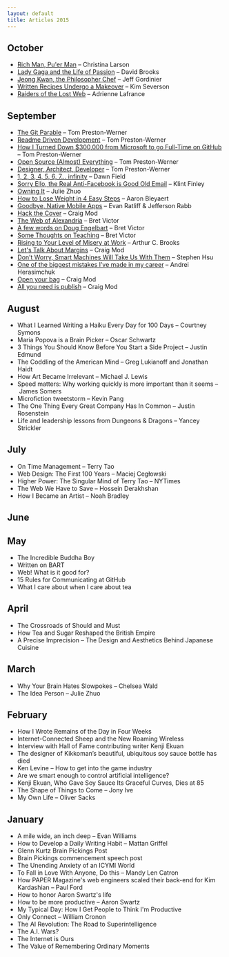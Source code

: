 ```yaml
---
layout: default
title: Articles 2015
---
```


## October

* [Rich Man, Pu'er Man](http://foreignpolicy.com/2015/10/30/why-puer-tea-is-the-next-big-asset-class-transforming-chinas-villages-green-gold/) – Christina Larson
* [Lady Gaga and the Life of Passion](http://www.nytimes.com/2015/10/23/opinion/lady-gaga-and-the-life-of-passion.html) – David Brooks
* [Jeong Kwan, the Philosopher Chef](http://www.nytimes.com/2015/10/16/t-magazine/jeong-kwan-the-philosopher-chef.html?_r=0) – Jeff Gordinier
* [Written Recipes Undergo a Makeover](http://www.nytimes.com/2015/10/14/dining/written-recipes-undergo-a-makeover.html) – Kim Severson
* [Raiders of the Lost Web](http://www.theatlantic.com/technology/archive/2015/10/raiders-of-the-lost-web/409210/) – Adrienne Lafrance

## September

* [The Git Parable](http://tom.preston-werner.com/2009/05/19/the-git-parable.html) – Tom Preston-Werner
* [Readme Driven Development](http://tom.preston-werner.com/2010/08/23/readme-driven-development.html) – Tom Preston-Werner
* [How I Turned Down $300,000 from Microsoft to go Full-Time on GitHub](http://tom.preston-werner.com/2008/10/18/how-i-turned-down-300k.html) – Tom Preston-Werner
* [Open Source (Almost) Everything](http://tom.preston-werner.com/2011/11/22/open-source-everything.html) – Tom Preston-Werner
* [Designer, Architect, Developer](http://tom.preston-werner.com/2010/12/11/designer-architect-developer.html) – Tom Preston-Werner
* [1, 2, 3, 4, 5, 6, 7... infinity](https://medium.com/@fiedawn/1-2-3-4-5-6-7-infinity-45f15229d840) – Dawn Field
* [Sorry Ello, the Real Anti-Facebook is Good Old Email](http://www.wired.com/2015/09/sorry-ello-real-anti-facebook-good-old-email/) – Klint Finley
* [Owning It](https://medium.com/the-year-of-the-looking-glass/owning-it-c1036506ccc9) – Julie Zhuo
* [How to Lose Weight in 4 Easy Steps](https://medium.com/@AaronBleyaert/how-to-lose-weight-in-4-easy-steps-1f135f7e1dec) – Aaron Bleyaert
* [Goodbye, Native Mobile Apps](https://atavistinsider.atavist.com/goodbye-native-mobile-apps/) – Evan Ratliff & Jefferson Rabb
* [Hack the Cover](http://craigmod.com/journal/hack_the_cover/) – Craig Mod
* [The Web of Alexandria](http://worrydream.com/#!/TheWebOfAlexandria) – Bret Victor
* [A few words on Doug Engelbart](http://worrydream.com/#!/Engelbart) – Bret Victor
* [Some Thoughts on Teaching](http://worrydream.com/#!/SomeThoughtsOnTeaching) – Bret Victor
* [Rising to Your Level of Misery at Work](http://www.nytimes.com/2015/09/06/opinion/arthur-brooks-rising-to-your-level-of-misery-at-work.html?smid=tw-share&_r=0) – Arthur C. Brooks
* [Let's Talk About Margins](https://medium.com/message/lets-talk-about-margins-14646574c385) – Craig Mod
* [Don’t Worry, Smart Machines Will Take Us With Them](http://nautil.us/issue/28/2050/dont-worry-smart-machines-will-take-us-with-them) – Stephen Hsu
* [One of the biggest mistakes I’ve made in my career](https://medium.com/twenty-years-in-the-valley/one-of-the-biggest-mistakes-i-ve-made-in-my-career-72bf27c538b4) – Andrei Herasimchuk
* [Open your bag](https://medium.com/message/open-your-bag-315b66770bc1) – Craig Mod
* [All you need is publish](https://medium.com/message/this-is-how-we-publish-b050172dcb05) – Craig Mod

## August

* What I Learned Writing a Haiku Every Day for 100 Days – Courtney Symons
* Maria Popova is a Brain Picker – Oscar Schwartz
* 3 Things You Should Know Before You Start a Side Project – Justin Edmund
* The Coddling of the American Mind – Greg Lukianoff and Jonathan Haidt
* How Art Became Irrelevant – Michael J. Lewis
* Speed matters: Why working quickly is more important than it seems – James Somers
* Microfiction tweetstorm – Kevin Pang
* The One Thing Every Great Company Has In Common – Justin Rosenstein
* Life and leadership lessons from Dungeons & Dragons – Yancey Strickler

## July

* On Time Management – Terry Tao
* Web Design: The First 100 Years – Maciej Cegłowski
* Higher Power: The Singular Mind of Terry Tao – NYTimes
* The Web We Have to Save – Hossein Derakhshan
* How I Became an Artist – Noah Bradley

## June

## May

* The Incredible Buddha Boy
* Written on BART
* Web! What is it good for?
* 15 Rules for Communicating at GitHub
* What I care about when I care about tea

## April

* The Crossroads of Should and Must
* How Tea and Sugar Reshaped the British Empire
* A Precise Imprecision – The Design and Aesthetics Behind Japanese Cuisine

## March

* Why Your Brain Hates Slowpokes – Chelsea Wald
* The Idea Person – Julie Zhuo

## February

* How I Wrote Remains of the Day in Four Weeks
* Internet-Connected Sheep and the New Roaming Wireless
* Interview with Hall of Fame contributing writer Kenji Ekuan
* The designer of Kikkoman’s beautiful, ubiquitous soy sauce bottle has died
* Ken Levine – How to get into the game industry
* Are we smart enough to control artificial intelligence?
* Kenji Ekuan, Who Gave Soy Sauce Its Graceful Curves, Dies at 85
* The Shape of Things to Come – Jony Ive
* My Own Life – Oliver Sacks

## January

* A mile wide, an inch deep – Evan Williams
* How to Develop a Daily Writing Habit – Mattan Griffel
* Glenn Kurtz Brain Pickings Post
* Brain Pickings commencement speech post
* The Unending Anxiety of an ICYMI World
* To Fall in Love With Anyone, Do this – Mandy Len Catron
* How PAPER Magazine's web engineers scaled their back-end for Kim Kardashian – Paul Ford
* How to honor Aaron Swartz's life
* How to be more productive – Aaron Swartz
* My Typical Day: How I Get People to Think I'm Productive
* Only Connect – William Cronon
* The AI Revolution: The Road to Superintelligence
* The A.I. Wars?
* The Internet is Ours
* The Value of Remembering Ordinary Moments
